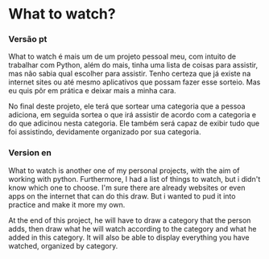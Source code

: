 # What to watch?

### Versão pt

What to watch é mais um de um projeto pessoal meu, com intuito de trabalhar com Python, além do mais, tinha uma lista de coisas para assistir, mas não sabia qual escolher para assistir. Tenho certeza que já existe na internet sites ou até mesmo aplicativos que possam fazer esse sorteio. Mas eu quis pôr em prática e deixar mais a minha cara.

No final deste projeto, ele terá que sortear uma categoria que a pessoa adiciona, em seguida sortea o que irá assistir de acordo com a categoria e do que adicinou nesta categoria. Ele também será capaz de exibir tudo que foi assistindo, devidamente organizado por sua categoria.


### Version en
What to watch is another one of my personal projects, with the aim of working with python. Furthermore, I had a list of things to watch, but i didn't know which one to choose. I'm sure there are already websites or even apps on the internet that can do this draw. But i wanted to pud it into practice and make it more my own.

At the end of this project, he will have to draw a category that the person adds, then draw what he will watch according to the category and what he added in this category. It will also be able to display everything you have watched, organized by category.